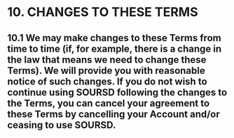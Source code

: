 # 10. CHANGES TO THESE TERMS

## 10.1 We may make changes to these Terms from time to time (if, for example, there is a change in the law that means we need to change these Terms). We will provide you with reasonable notice of such changes. If you do not wish to continue using SOURSD following the changes to the Terms, you can cancel your agreement to these Terms by cancelling your Account and/or ceasing to use SOURSD.
